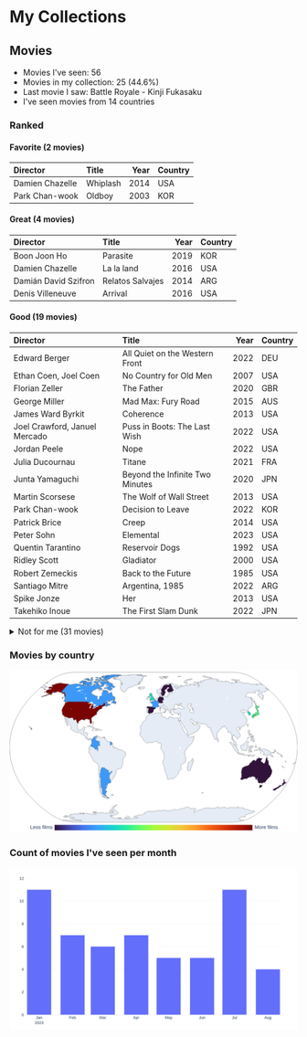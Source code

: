 # My Collections

## Movies

- Movies I've seen: 56
- Movies in my collection: 25 (44.6%)
- Last movie I saw: Battle Royale - Kinji Fukasaku
- I've seen movies from 14 countries

### Ranked

#### Favorite (2 movies)

| Director        | Title    |   Year | Country   |
|:----------------|:---------|-------:|:----------|
| Damien Chazelle | Whiplash |   2014 | USA       |
| Park Chan-wook  | Oldboy   |   2003 | KOR       |

#### Great (4 movies)

| Director             | Title            |   Year | Country   |
|:---------------------|:-----------------|-------:|:----------|
| Boon Joon Ho         | Parasite         |   2019 | KOR       |
| Damien Chazelle      | La la land       |   2016 | USA       |
| Damián David Szifron | Relatos Salvajes |   2014 | ARG       |
| Denis Villeneuve     | Arrival          |   2016 | USA       |

#### Good (19 movies)

| Director                      | Title                           |   Year | Country   |
|:------------------------------|:--------------------------------|-------:|:----------|
| Edward Berger                 | All Quiet on the Western Front  |   2022 | DEU       |
| Ethan Coen, Joel Coen         | No Country for Old Men          |   2007 | USA       |
| Florian Zeller                | The Father                      |   2020 | GBR       |
| George Miller                 | Mad Max: Fury Road              |   2015 | AUS       |
| James Ward Byrkit             | Coherence                       |   2013 | USA       |
| Joel Crawford, Januel Mercado | Puss in Boots: The Last Wish    |   2022 | USA       |
| Jordan Peele                  | Nope                            |   2022 | USA       |
| Julia Ducournau               | Titane                          |   2021 | FRA       |
| Junta Yamaguchi               | Beyond the Infinite Two Minutes |   2020 | JPN       |
| Martin Scorsese               | The Wolf of Wall Street         |   2013 | USA       |
| Park Chan-wook                | Decision to Leave               |   2022 | KOR       |
| Patrick Brice                 | Creep                           |   2014 | USA       |
| Peter Sohn                    | Elemental                       |   2023 | USA       |
| Quentin Tarantino             | Reservoir Dogs                  |   1992 | USA       |
| Ridley Scott                  | Gladiator                       |   2000 | USA       |
| Robert Zemeckis               | Back to the Future              |   1985 | USA       |
| Santiago Mitre                | Argentina, 1985                 |   2022 | ARG       |
| Spike Jonze                   | Her                             |   2013 | USA       |
| Takehiko Inoue                | The First Slam Dunk             |   2022 | JPN       |

<details>
<summary>Not for me (31 movies)</summary>

| Director                           | Title                                             |   Year | Country   |
|:-----------------------------------|:--------------------------------------------------|-------:|:----------|
| Brad Bird                          | Ratatouille                                       |   2007 | USA       |
| Brandon Cronenberg                 | Infinity Pool                                     |   2023 | CAN       |
| Brandon Cronenberg                 | Possessor                                         |   2020 | CAN       |
| Carlota Pereda                     | Cerdita                                           |   2022 | ESP       |
| Chris Buck, Jennifer Lee           | Frozen                                            |   2013 | USA       |
| Christopher Nolan                  | Oppenheimer                                       |   2023 | USA       |
| Colbert García                     | Silencio en el paraíso                            |   2011 | COL       |
| Darren Aronofsky                   | The Whale                                         |   2022 | USA       |
| Dean Fleischer-Camp                | Marcel the Shell with Shoes On                    |   2021 | USA       |
| Denis Villeneuve                   | Sicario                                           |   2015 | USA       |
| Edgar Wright                       | Shaun of the Dead                                 |   2004 | GBR       |
| Fabrice Éboué                      | Some Like It Rare                                 |   2021 | FRA       |
| Greta Gerwig                       | Barbie                                            |   2023 | USA       |
| Guillermo del Toro, Mark Gustafson | Guillermo del Toro's Pinocchio                    |   2022 | USA       |
| Hideo Nakata                       | Ringu                                             |   1998 | JPN       |
| Jalmari Helander                   | Sisu                                              |   2022 | FIN       |
| James Cameron                      | The Terminator                                    |   1984 | USA       |
| James Mangold                      | Indiana Jones and the Dial of Destiny             |   2023 | USA       |
| John Krasinski                     | A Quiet Place Part II                             |   2020 | USA       |
| John Krasinski                     | A Quiet Place                                     |   2018 | USA       |
| Juan Felipe Orozco                 | Los iniciados                                     |   2023 | COL       |
| Kinji Fukasaku                     | Battle Royale                                     |   2000 | JPN       |
| Lee Cronin                         | Evil Dead Rise                                    |   2023 | USA       |
| Luca Guadagnino                    | Bones and All                                     |   2022 | USA       |
| Mike Newell                        | Harry Potter and the Goblet of Fire               |   2005 | GBR       |
| Oliver Stone                       | Snowden                                           |   2016 | USA       |
| Peter Jackson                      | The Lord of the Rings: The Fellowship of the Ring |   2001 | NZL       |
| Ridley Scott                       | The Martian                                       |   2015 | USA       |
| Ridley Scott                       | Alien                                             |   1979 | USA       |
| Ruben Östlund                      | Triangle of Sadness                               |   2022 | SWE       |
| Wes Anderson                       | Asteroid City                                     |   2023 | USA       |
</details>

### Movies by country

<picture>
  <source media="(prefers-color-scheme: dark)" srcset="figures/films_map_plotly_dark.png">
  <source media="(prefers-color-scheme: light)" srcset="figures/films_map_plotly.png">
  <img alt="Frequency of films by country choropleth map" src="figures/films_map_plotly.png">
</picture>

### Count of movies I've seen per month

<picture>
  <source media="(prefers-color-scheme: dark)" srcset="figures/movies_by_month_plotly_dark.png">
  <source media="(prefers-color-scheme: light)" srcset="figures/movies_by_month_plotly_white.png">
  <img alt="Count of movies I've seen per month" src="figures/movies_by_month_plotly_white.png">
</picture>
